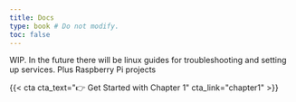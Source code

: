 ```yaml
---
title: Docs
type: book # Do not modify.
toc: false
---
```


WIP. In the future there will be linux guides for troubleshooting and setting up services. Plus Raspberry Pi projects

{{< cta cta_text="👉 Get Started with Chapter 1" cta_link="chapter1" >}}
